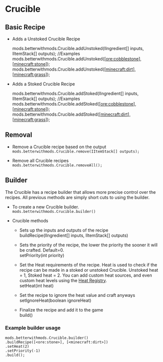 # Crucible

## Basic Recipe

* Adds a Unstoked Crucible Recipe 

    mods.betterwithmods.Crucible.addUnstoked(IIngredient[] inputs, IItemStack[] outputs);
    //Examples
    mods.betterwithmods.Crucible.addUnstoked([<ore:cobblestone>],[<minecraft:stone>]);
    mods.betterwithmods.Crucible.addUnstoked([<minecraft:dirt>],[<minecraft:grass>]);
    

* Adds a Stoked Crucible Recipe 

    mods.betterwithmods.Crucible.addStoked(IIngredient[] inputs, IItemStack[] outputs);
    //Examples
    mods.betterwithmods.Crucible.addStoked([<ore:cobblestone>],[<minecraft:stone>]);
    mods.betterwithmods.Crucible.addStoked([<minecraft:dirt>],[<minecraft:grass>]);
    

## Removal

* Remove a Crucible recipe based on the output ```mods.betterwithmods.Crucible.remove(IItemStack[] outputs);```

* Remove all Crucible recipes ```mods.betterwithmods.Crucible.removeAll();```

## Builder

The Crucible has a recipe builder that allows more precise control over the recipes. All previous methods are simply short cuts to using the builder.

* To create a new Crucible builder. `mods.betterwithmods.Crucible.builder()`

* Crucible methods
    
    * Sets up the inputs and outputs of the recipe  
            buildRecipe(IIngredient[] inputs, IItemStack[] outputs)
    
    * Sets the priority of the recipe, the lower the priority the sooner it will be crafted. Default=0.  
            setPriority(int priority)
    
    * Set the Heat requirements of the recipe. Heat is used to check if the recipe can be made in a stoked or unstoked Crucible. Unstoked heat = 1, Stoked heat = 2. You can add custom heat sources, and even custom heat levels using the [Heat Registry](/Mods/Modtweaker/BetterWithMods/HeatRegistry/).  
            setHeat(int heat)
    
    * Set the recipe to ignore the heat value and craft anyways  
            setIgnoreHeat(boolean ignoreHeat)
    
    * Finalize the recipe and add it to the game  
            build()

### Example builder usage

    mods.betterwithmods.Crucible.builder()
    .buildRecipe([<ore:stone>], [<minecraft:dirt>])
    .setHeat(2)
    .setPriority(-1)
    .build();